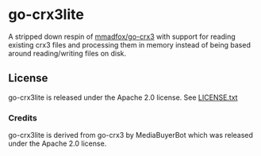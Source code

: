# go-crx3lite
A stripped down respin of [mmadfox/go-crx3](https://github.com/mmadfox/go-crx3) 
with support for reading existing crx3 files and processing them in memory instead 
of being based around reading/writing files on disk.

## License
go-crx3lite is released under the Apache 2.0 license. See [LICENSE.txt](https://github.com/jda/go-crx3/blob/master/LICENSE)

### Credits
go-crx3lite is derived from go-crx3 by MediaBuyerBot which was released under the Apache 2.0 license.
